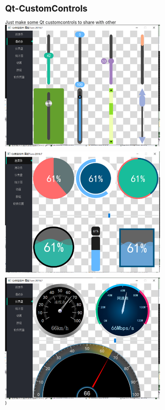 # Qt-CustomControls
Just make some Qt customcontrols to share with other
![image](https://github.com/ArmstrongOne/Qt-CustomControls/blob/master/project-image/sliderbar.png)


![image](https://github.com/ArmstrongOne/Qt-CustomControls/blob/master/project-image/progress.png)


![image](https://github.com/ArmstrongOne/Qt-CustomControls/blob/master/project-image/panel.png))
